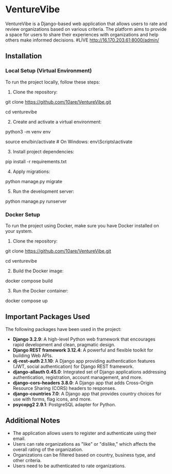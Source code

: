 # VentureVibe

VentureVibe is a Django-based web application that allows users to rate and review organizations based on various criteria. The platform aims to provide a space for users to share their experiences with organizations and help others make informed decisions.
#LİVE 
<http://16.170.203.61:8000/admin/>

## Installation

### Local Setup (Virtual Environment)

To run the project locally, follow these steps:

1. Clone the repository:

git clone <https://github.com/10are/VentureVibe.git>

cd venturevibe

2. Create and activate a virtual environment:

python3 -m venv env

source env/bin/activate # On Windows: env\Scripts\activate

3. Install project dependencies:

pip install -r requirements.txt

4. Apply migrations:

python manage.py migrate

5. Run the development server:

python manage.py runserver


### Docker Setup

To run the project using Docker, make sure you have Docker installed on your system.

1. Clone the repository:

git clone <https://github.com/10are/VentureVibe.git>

cd venturevibe

2. Build the Docker image:

docker compose build

3. Run the Docker container:

docker compose up

## Important Packages Used

The following packages have been used in the project:

- **Django 3.2.9**: A high-level Python web framework that encourages rapid development and clean, pragmatic design.
- **Django REST framework 3.12.4**: A powerful and flexible toolkit for building Web APIs.
- **dj-rest-auth 2.1.10**: A Django app providing authentication features (JWT, social authentication) for Django REST framework.
- **django-allauth 0.45.0**: Integrated set of Django applications addressing authentication, registration, account management, and more.
- **django-cors-headers 3.8.0**: A Django app that adds Cross-Origin Resource Sharing (CORS) headers to responses.
- **django-countries 7.0**: A Django app that provides country choices for use with forms, flag icons, and more.
- **psycopg2 2.9.1**: PostgreSQL adapter for Python.

## Additional Notes

- The application allows users to register and authenticate using their email.
- Users can rate organizations as "like" or "dislike," which affects the overall rating of the organization.
- Organizations can be filtered based on country, business type, and other criteria.
- Users need to be authenticated to rate organizations.



